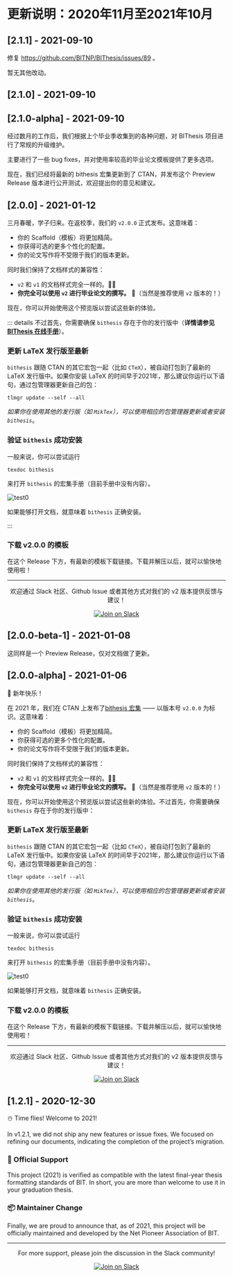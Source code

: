 # 更新说明：2020年11月至2021年10月

## [2.1.1] - 2021-09-10

修复 https://github.com/BITNP/BIThesis/issues/89 。

暂无其他改动。

## [2.1.0] - 2021-09-10

## [2.1.0-alpha] - 2021-09-10

经过数月的工作后，我们根据上个毕业季收集到的各种问题，对 BIThesis 项目进行了常规的升级维护。

主要进行了一些 bug fixes，并对使用率较高的毕业论文模板提供了更多选项。

现在，我们已经将最新的 bithesis 宏集更新到了 CTAN，并发布这个 Preview Release 版本进行公开测试，欢迎提出你的意见和建议。

## [2.0.0] - 2021-01-12

三月春暖，学子归来。在返校季，我们的 `v2.0.0` 正式发布。这意味着：

- 你的 Scaffold（模板）将更加精简。
- 你获得可选的更多个性化的配置。
- 你的论文写作将不受限于我们的版本更新。

同时我们保持了文档样式的兼容性：

- `v2` 和 `v1` 的文档样式完全一样的。👍🏼
- **你完全可以使用 `v2` 进行毕业论文的撰写。** 🤗（当然是推荐使用 `v2` 版本的！）

现在，你可以开始使用这个预览版以尝试这些新的体验。

::: details 不过首先，你需要确保 `bithesis` 存在于你的发行版中（**详情请参见 [BIThesis 在线手册](https://bithesis.bitnp.net)**）。

### 更新 LaTeX 发行版至最新

`bithesis` 跟随 CTAN 的其它宏包一起（比如 `CTeX`），被自动打包到了最新的 LaTeX 发行版中。如果你安装 LaTeX 的时间早于2021年，那么建议你运行以下语句，通过包管理器更新自己的包：

```
tlmgr update --self --all
```

_如果你在使用其他的发行版（如 `MikTex`），可以使用相应的包管理器更新或者安装 `bithesis`_。

### 验证 `bithesis` 成功安装

一般来说，你可以尝试运行

```
texdoc bithesis
```

来打开 `bithesis` 的宏集手册（目前手册中没有内容）。

![test0](https://user-images.githubusercontent.com/50431483/103894893-81050c00-512a-11eb-82fa-cbd0c8015408.png)

如果能够打开文档，就意味着 `bithesis` 正确安装。

:::

### 下载 v2.0.0 的模板

在这个 Release 下方，有最新的模板下载链接。下载并解压以后，就可以愉快地使用啦！

---

<div align="center">

欢迎通过 Slack 社区、Github Issue 或者其他方式对我们的 v2 版本提供反馈与建议！

[![Join on Slack](https://raw.githubusercontent.com/BITNP/BIThesis/master/assets/slack.svg)](https://join.slack.com/t/bithesis/shared_invite/zt-epmzkyk0-fJRsUS36AlwMNB2AI_Q~Vw)

</div>

## [2.0.0-beta-1] - 2021-01-08

这同样是一个 Preview Release，仅对文档做了更新。

## [2.0.0-alpha] - 2021-01-06

🥶 新年快乐！

在 2021 年，我们在 CTAN 上发布了[bithesis 宏集](https://www.ctan.org/pkg/bithesis) —— 以版本号 `v2.0.0` 为标识。这意味着：

- 你的 Scaffold（模板）将更加精简。
- 你获得可选的更多个性化的配置。
- 你的论文写作将不受限于我们的版本更新。

同时我们保持了文档样式的兼容性：

- `v2` 和 `v1` 的文档样式完全一样的。👍🏼
- **你完全可以使用 `v2` 进行毕业论文的撰写。** 🤗（当然是推荐使用 `v2` 版本的！）

现在，你可以开始使用这个预览版以尝试这些新的体验。不过首先，你需要确保 `bithesis` 存在于你的发行版中：

### 更新 LaTeX 发行版至最新

`bithesis` 跟随 CTAN 的其它宏包一起（比如 `CTeX`），被自动打包到了最新的 LaTeX 发行版中。如果你安装 LaTeX 的时间早于2021年，那么建议你运行以下语句，通过包管理器更新自己的包：

```
tlmgr update --self --all
```

_如果你在使用其他的发行版（如 `MikTex`），可以使用相应的包管理器更新或者安装 `bithesis`_。

### 验证 `bithesis` 成功安装

一般来说，你可以尝试运行

```
texdoc bithesis
```

来打开 `bithesis` 的宏集手册（目前手册中没有内容）。

![test0](https://user-images.githubusercontent.com/50431483/103894893-81050c00-512a-11eb-82fa-cbd0c8015408.png)

如果能够打开文档，就意味着 `bithesis` 正确安装。

### 下载 v2.0.0 的模板

在这个 Release 下方，有最新的模板下载链接。下载并解压以后，就可以愉快地使用啦！

---

<div align="center">

欢迎通过 Slack 社区、Github Issue 或者其他方式对我们的 v2 版本提供反馈与建议！

[![Join on Slack](https://raw.githubusercontent.com/BITNP/BIThesis/master/assets/slack.svg)](https://join.slack.com/t/bithesis/shared_invite/zt-epmzkyk0-fJRsUS36AlwMNB2AI_Q~Vw)

</div>

## [1.2.1] - 2020-12-30

☃️ Time flies! Welcome to 2021!

In v1.2.1, we did not ship any new features or issue fixes. We focused on refining our documents, indicating the completion of the project’s migration.

### 🎉 Official Support

This project (2021) is verified as compatible with the latest final-year thesis formatting standards of BIT. In short, you are more than welcome to use it in your graduation thesis.

### 📦 Maintainer Change

Finally, we are proud to announce that, as of 2021, this project will be officially maintained and developed by the Net Pioneer Association of BIT.

---

<div align="center">

For more support, please join the discussion in the Slack community!

[![Join on Slack](https://raw.githubusercontent.com/spencerwooo/BIThesis/master/assets/slack.svg)](https://join.slack.com/t/bithesis/shared_invite/zt-epmzkyk0-fJRsUS36AlwMNB2AI_Q~Vw)

</div>
